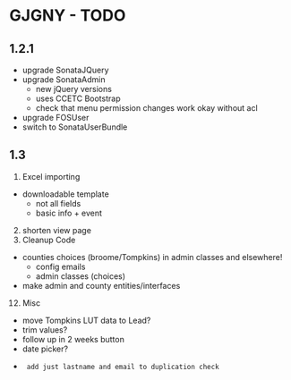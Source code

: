 # GJGNY - TODO

## 1.2.1
- upgrade SonataJQuery
- upgrade SonataAdmin
	- new jQuery versions
	- uses CCETC Bootstrap
	- check that menu permission changes work okay without acl
- upgrade FOSUser	
- switch to SonataUserBundle

## 1.3		
1.	Excel importing	
 - downloadable template		
     - not all fields		
	- basic info + event			
2.	shorten view page
10.	Cleanup	Code
 -  counties choices (broome/Tompkins) in admin classes and elsewhere!
     - config emails
	 - admin classes (choices)
 -  make admin and county entities/interfaces
12.	Misc	
 -	move Tompkins LUT data to Lead?
 -	trim values?
 -	follow up in 2 weeks button
 -	date picker?
 -      add just lastname and email to duplication check